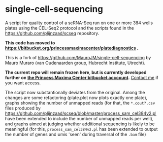 # single-cell-sequencing

A script for quality control of a scRNA-Seq run on one or more 384 wells
plates using the CEL-Seq2 protocol and the scripts found in the
https://github.com/plijnzaad/scseq repository.

**This code has moved to https://bitbucket.org/princessmaximacenter/platediagnostics .**

This is a fork of https://github.com/MauroJM/single-cell-sequencing by
Mauro Muraro (van Oudenaarden group, Hubrecht Institute, Utrecht).

**The current repo will remain frozen here, but is currently developed
further on [the Princess Maxima Center bitbucket
acccount](https://bitbucket.org/princessmaximacenter/).** [Contact me](mailto:p.lijnzaad@gmailcom) if you want access.



The script now substantionally deviates from the original. Among the
changes are some refactoring (plate.plot now plots exactly one plate),
graphs showing the number of unmapped reads (for that, the `*.cout?.csv`
files produced by
https://github.com/plijnzaad/scseq/blob/master/process_sam_cel384v2.pl
have been extended to include the number of unmapped reads per well),
and graphs aimed at judging whether additional sequencing is likely to
be meaningful (for this, `process_sam_cel384v2.pl` has been extended to
output the number of genes and umis 'seen' during traversal of the
`.bam` file)


